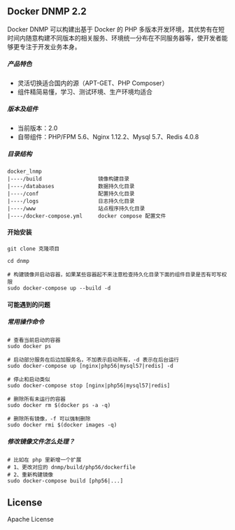 ## Docker DNMP 2.2

Docker DNMP 可以构建出基于 Docker 的 PHP 多版本开发环境，其优势有在短时间内随意构建不同版本的相关服务、环境统一分布在不同服务器等，使开发者能够更专注于开发业务本身。

##### 产品特色

* 灵活切换适合国内的源（APT-GET、PHP Composer）
* 组件精简易懂，学习、测试环境、生产环境均适合

##### 版本及组件

* 当前版本：2.0
* 自带组件：PHP/FPM 5.6、Nginx 1.12.2、Mysql 5.7、Redis 4.0.8

##### 目录结构

    docker_lnmp
    |----/build                  镜像构建目录
    |----/databases              数据持久化目录
    |----/conf                   配置持久化目录
    |----/logs                   日志持久化目录
    |----/www                    站点程序持久化目录
    |----/docker-compose.yml     docker compose 配置文件

#### 开始安装

    git clone 克隆项目

    cd dnmp

    # 构建镜像并启动容器，如果某些容器起不来注意检查持久化目录下面的组件目录是否有可写权限
    sudo docker-compose up --build -d

#### 可能遇到的问题

##### 常用操作命令

    # 查看当前启动的容器
    sudo docker ps
    
    # 启动部分服务在后边加服务名，不加表示启动所有，-d 表示在后台运行
    sudo docker-compose up [nginx|php56|mysql57|redis] -d
    
    # 停止和启动类似
    sudo docker-compose stop [nginx|php56|mysql57|redis]

    # 删除所有未运行的容器
    sudo docker rm $(docker ps -a -q)

    # 删除所有镜像，-f 可以强制删除
    sudo docker rmi $(docker images -q)

##### 修改镜像文件怎么处理？
    
    # 比如在 php 里新增一个扩展
    # 1、更改对应的 dnmp/build/php56/dockerfile
    # 2、重新构建镜像
    sudo docker-compose build [php56|...]

## License

Apache License